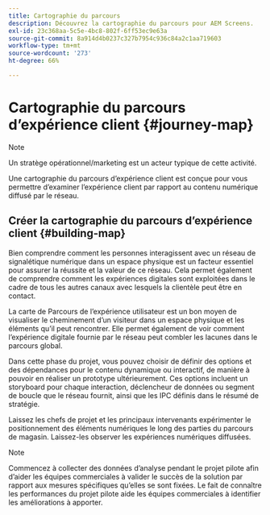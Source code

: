 ```yaml
---
title: Cartographie du parcours
description: Découvrez la cartographie du parcours pour AEM Screens.
exl-id: 23c368aa-5c5e-4bc8-802f-6ff53ec9e63a
source-git-commit: 8a914d4b0237c327b7954c936c84a2c1aa719603
workflow-type: tm+mt
source-wordcount: '273'
ht-degree: 66%

---
```


# Cartographie du parcours d’expérience client {#journey-map}

>[!NOTE]
>
>Un stratège opérationnel/marketing est un acteur typique de cette activité.

Une cartographie du parcours d’expérience client est conçue pour vous permettre d’examiner l’expérience client par rapport au contenu numérique diffusé par le réseau.

## Créer la cartographie du parcours d’expérience client {#building-map}

Bien comprendre comment les personnes interagissent avec un réseau de signalétique numérique dans un espace physique est un facteur essentiel pour assurer la réussite et la valeur de ce réseau. Cela permet également de comprendre comment les expériences digitales sont exploitées dans le cadre de tous les autres canaux avec lesquels la clientèle peut être en contact.

La carte de Parcours de l’expérience utilisateur est un bon moyen de visualiser le cheminement d’un visiteur dans un espace physique et les éléments qu’il peut rencontrer. Elle permet également de voir comment l’expérience digitale fournie par le réseau peut combler les lacunes dans le parcours global.

Dans cette phase du projet, vous pouvez choisir de définir des options et des dépendances pour le contenu dynamique ou interactif, de manière à pouvoir en réaliser un prototype ultérieurement. Ces options incluent un storyboard pour chaque interaction, déclencheur de données ou segment de boucle que le réseau fournit, ainsi que les IPC définis dans le résumé de stratégie.

Laissez les chefs de projet et les principaux intervenants expérimenter le positionnement des éléments numériques le long des parties du parcours de magasin. Laissez-les observer les expériences numériques diffusées.

>[!NOTE]
> Commencez à collecter des données d’analyse pendant le projet pilote afin d’aider les équipes commerciales à valider le succès de la solution par rapport aux mesures spécifiques qu’elles se sont fixées. Le fait de connaître les performances du projet pilote aide les équipes commerciales à identifier les améliorations à apporter.
